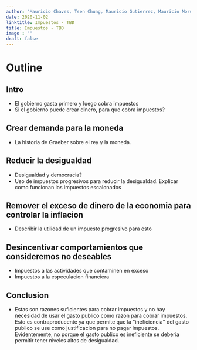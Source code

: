 ```yaml
---
author: "Mauricio Chaves, Tsen Chung, Mauricio Gutierrez, Mauricio Morua"
date: 2020-11-02
linktitle: Impuestos - TBD
title: Impuestos - TBD
image : ""
draft: false
---
```



# Outline

## Intro
- El gobierno gasta primero y luego cobra impuestos
- Si el gobierno puede crear dinero, para que cobra impuestos?

## Crear demanda para la moneda
- La historia de Graeber sobre el rey y la moneda.
 
## Reducir la desigualdad
- Desigualdad y democracia?
- Uso de impuestos progresivos para reducir la desigualdad. Explicar como funcionan los impuestos escalonados

## Remover el exceso de dinero de la economia para controlar la inflacion
- Describir la utilidad de un impuesto progresivo para esto

## Desincentivar comportamientos que consideremos no deseables
- Impuestos a las actividades que contaminen en exceso
- Impuestos a la especulacion financiera

## Conclusion
- Estas son razones suficientes para cobrar impuestos y no hay necesidad de usar el gasto publico como razon para cobrar impuestos. Esto es contraproducente ya que permite que la "ineficiencia" del gasto publico se use como justificacion para no pagar impuestos. Evidentemente, no porque el gasto publico es ineficiente se deberia permitir tener niveles altos de desigualdad.
